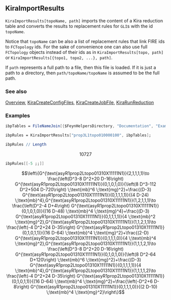 ```mathematica
 
```

## KiraImportResults

`KiraImportResults[topoName, path]`  imports the content of a Kira reduction table and converts the results to replacement rules for `GLI`s with the id `topoName`.

Notice that `topoName` can be also a list of replacement rules that link FIRE ids to `FCTopology` ids. For the sake of convenience one can also use full `FCTopology` objects instead of their ids as in  `KiraImportResults[topo, path]` or `KiraImportResults[{topo1, topo2, ...}, path]`.

If `path` represents a full path to a file, then this file is loaded. If it is just a path to a directory, then `path/topoName/topoName` is assumed to be the full path.

### See also

[Overview](Extra/FeynHelpers.md), [KiraCreateConfigFiles](KiraCreateConfigFiles.md), [KiraCreateJobFile](KiraCreateJobFile.md), [KiraRunReduction](KiraRunReduction.md)

### Examples

```mathematica
ibpTables = FileNameJoin[{$FeynHelpersDirectory, "Documentation", "Examples", "kira_asyR1prop2Ltopo01310X11111N1.m"}];
```

```mathematica
ibpRules = KiraImportResults["prop3L1topo010000100", ibpTables];
```

```mathematica
ibpRules // Length
```

$$10727$$

```mathematica
ibpRules[[-5 ;;]]
```

$$\left\{G^{\text{asyR1prop2Ltopo01310X11111N1}}(2,1,1,1,1)\to \frac{\left(D^3-8 D^2+20 D-16\right) G^{\text{asyR1prop2Ltopo01310X11111N1}}(0,1,0,1,0)}{\left(8 D^3-112 D^2+504 D-720\right) \;\text{mb}^6 \;\text{mg}^2}+\frac{(D-3) G^{\text{asyR1prop2Ltopo01310X11111N1}}(0,1,1,1,1)}{(4 D-24) \;\text{mb}^4},G^{\text{asyR1prop2Ltopo01310X11111N1}}(1,2,1,1,1)\to \frac{\left(D^2-4 D+4\right) G^{\text{asyR1prop2Ltopo01310X11111N1}}(0,1,0,1,0)}{(16 D-48) \;\text{mb}^4 \;\text{mg}^4}+\frac{(D-3) G^{\text{asyR1prop2Ltopo01310X11111N1}}(0,1,1,1,1)}{4 \;\text{mb}^2 \;\text{mg}^2},G^{\text{asyR1prop2Ltopo01310X11111N1}}(1,1,2,1,1)\to \frac{\left(-4 D^2+24 D-35\right) G^{\text{asyR1prop2Ltopo01310X11111N1}}(0,1,0,1,1)}{(16 D-64) \;\text{mb}^4 \;\text{mg}^2}+\frac{(2-D) G^{\text{asyR1prop2Ltopo01310X11111N1}}(0,1,1,1,0)}{4 \;\text{mb}^4 \;\text{mg}^2},G^{\text{asyR1prop2Ltopo01310X11111N1}}(1,1,1,2,1)\to \frac{\left(D^3-8 D^2+20 D-16\right) G^{\text{asyR1prop2Ltopo01310X11111N1}}(0,1,0,1,0)}{\left(8 D^2-64 D+120\right) \;\text{mb}^6 \;\text{mg}^2}+\frac{(D-3) G^{\text{asyR1prop2Ltopo01310X11111N1}}(0,1,1,1,1)}{4 \;\text{mb}^4},G^{\text{asyR1prop2Ltopo01310X11111N1}}(1,1,1,1,2)\to \frac{\left(-4 D^2+24 D-35\right) G^{\text{asyR1prop2Ltopo01310X11111N1}}(0,1,0,1,1)}{(16 D-64) \;\text{mb}^4 \;\text{mg}^2}+\frac{\left(-D^2+6 D-8\right) G^{\text{asyR1prop2Ltopo01310X11111N1}}(0,1,1,1,0)}{(2 D-10) \;\text{mb}^4 \;\text{mg}^2}\right\}$$